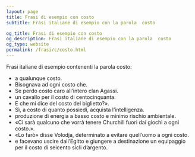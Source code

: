 ```yaml
---
layout: page
title: Frasi di esempio con costo 
subtitle: Frasi italiane di esempio con la parola  costo

og_title: Frasi di esempio con costo 
og_description: Frasi italiane di esempio con la parola  costo
og_type: website
permalink: /frasi/c/costo.html
---
```


Frasi italiane di esempio contenenti la parola costo:


- a qualunque costo.
- Bisognava ad ogni costo che.
- Se perdo costo caro all’intero clan Agassi.
- un cavallo per il costo di centocinquanta.
- E che mi dice del costo del biglietto?».
- Sì, a costo di quanto possiedi, acquista l’intelligenza.
- produzione di energia a basso costo e minimo rischio ambientale.
- «Ci sarà qualcuno che vorrà tenere Churchill fuori dai giochi a ogni costo.».
- «Lo farò» disse Volodja, determinato a evitare quell’uomo a ogni costo.
- e facevano uscire dall’Egitto e giungere a destinazione un equipaggio per il costo di seicento sicli d’argento.
